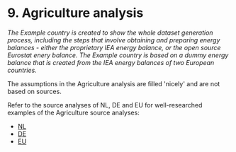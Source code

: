 # 9. Agriculture analysis

*The Example country is created to show the whole dataset generation process, including the steps that involve obtaining and preparing energy balances - either the proprietary IEA energy balance, or the open source Eurostat enery balance. The Example country is based on a dummy energy balance that is created from the IEA energy balances of two European countries.*

The assumptions in the Agriculture analysis are filled 'nicely' and are not based on sources.

Refer to the source analyses of NL, DE and EU for well-researched examples of the Agriculture source analyses:

- [NL](../../../nl/2011/9_agriculture/9_agriculture_source_analysis.md)
- [DE](../../../de/2011/9_agriculture/9_agriculture_source_analysis.md)
- [EU](../../../eu/2011/9_agriculture/9_agriculture_source_analysis.md)
